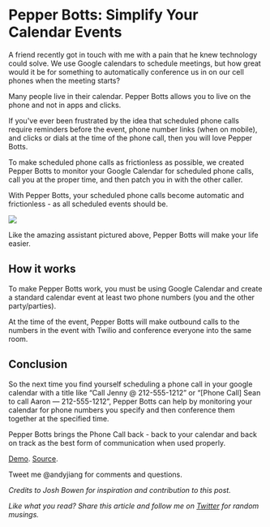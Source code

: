 
# Pepper Botts: Simplify Your Calendar Events

A friend recently got in touch with me with a pain that he knew technology could solve. We use Google calendars to schedule meetings, but how great would it be for something to automatically conference us in on our cell phones when the meeting starts?

Many people live in their calendar. Pepper Botts allows you to live on the phone and not in apps and clicks.

If you've ever been frustrated by the idea that scheduled phone calls require reminders before the event, phone number links (when on mobile), and clicks or dials at the time of the phone call, then you will love Pepper Botts.

To make scheduled phone calls as frictionless as possible, we created Pepper Botts to monitor your Google Calendar for scheduled phone calls, call you at the proper time, and then patch you in with the other caller.

With Pepper Botts, your scheduled phone calls become automatic and frictionless - as all scheduled events should be.

![](https://31.media.tumblr.com/efb5c512409a227e4966033874d1d154/tumblr_inline_nf5ycu9sVY1qza2fi.jpg)

Like the amazing assistant pictured above, Pepper Botts will make your life easier.

## How it works

To make Pepper Botts work, you must be using Google Calendar and create a standard calendar event at least two phone numbers (you and the other party/parties).

At the time of the event, Pepper Botts will make outbound calls to the numbers in the event with Twilio and conference everyone into the same room.

## Conclusion

So the next time you find yourself scheduling a phone call in your google calendar with a title like “Call Jenny @ 212-555-1212” or “[Phone Call] Sean to call Aaron — 212-555-1212”, Pepper Botts can help by monitoring your calendar for phone numbers you specify and then conference them together at the specified time.

Pepper Botts brings the Phone Call back - back to your calendar and back on track as the best form of communication when used properly.

[Demo](http://pepperbotts.herokuapp.com). [Source](https://github.com/lambtron/pepperbotts).

Tweet me @andyjiang for comments and questions.

*Credits to Josh Bowen for inspiration and contribution to this post.*

*Like what you read? Share this article and follow me on [Twitter](http://www.twitter.com/andyjiang) for random musings.*